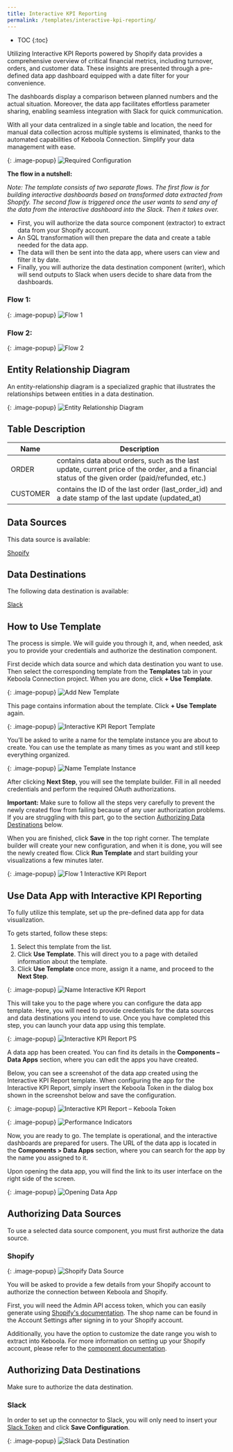 ```yaml
---
title: Interactive KPI Reporting
permalink: /templates/interactive-kpi-reporting/
---
```


* TOC
{:toc}

Utilizing Interactive KPI Reports powered by Shopify data provides a comprehensive overview of critical financial metrics, including turnover, 
orders, and customer data. These insights are presented through a pre-defined data app dashboard equipped with a date filter for your convenience. 

The dashboards display a comparison between planned numbers and the actual situation. Moreover, the data app facilitates effortless parameter sharing, enabling seamless
integration with Slack for quick communication. 

With all your data centralized in a single table and location, the need for manual data collection across multiple systems is eliminated, 
thanks to the automated capabilities of Keboola Connection. Simplify your data management with ease.

{: .image-popup}
![Required Configuration](/templates/interactive-kpi-reporting/required-config.png)

**The flow in a nutshell:**

*Note: The template consists of two separate flows. The first flow is for building interactive dashboards based on transformed data extracted from Shopify. 
The second flow is triggered once the user wants to send any of the data from the interactive dashboard into the Slack. Then it takes over.*

- First, you will authorize the data source component (extractor) to extract data from your Shopify account. 
- An SQL transformation will then prepare the data and create a table needed for the data app.
- The data will then be sent into the data app, where users can view and filter it by date.
- Finally, you will authorize the data destination component (writer), which will send outputs to Slack when users decide to share data from the dashboards.

### Flow 1:

{: .image-popup}
![Flow 1](/templates/interactive-kpi-reporting/flow1.png)

### Flow 2:

{: .image-popup}
![Flow 2](/templates/interactive-kpi-reporting/flow2.png)

## Entity Relationship Diagram
An entity-relationship diagram is a specialized graphic that illustrates the relationships between entities in a data destination.

{: .image-popup}
![Entity Relationship Diagram](/templates/interactive-kpi-reporting/entity-rel-diagram.png)

## Table Description

| Name | Description |
|---|---|
| ORDER | contains data about orders, such as the last update, current price of the order, and a financial status of the given order (paid/refunded, etc.) |
| CUSTOMER | contains the ID of the last order (last_order_id) and a date stamp of the last update (updated_at) |

## Data Sources
This data source is available:

[Shopify](https://components.keboola.com/components/kds-team.ex-shopify)

## Data Destinations
The following data destination is available:

[Slack](https://slack.com/)

## How to Use Template
The process is simple. We will guide you through it, and, when needed, ask you to provide your credentials and authorize the destination component.

First decide which data source and which data destination you want to use. Then select the corresponding template from the **Templates** tab 
in your Keboola Connection project. When you are done, click **+ Use Template**.

{: .image-popup}
![Add New Template](/templates/interactive-kpi-reporting/add-new-template.png)

This page contains information about the template. Click **+ Use Template** again.

{: .image-popup}
![Interactive KPI Report Template](/templates/interactive-kpi-reporting/int-kpi-report.png)

You’ll be asked to write a name for the template instance you are about to create. You can use the template as many times as you want and still keep everything organized.

{: .image-popup}
![Name Template Instance](/templates/interactive-kpi-reporting/name-template.png)

After clicking **Next Step**, you will see the template builder. Fill in all needed credentials and perform the required OAuth authorizations.

**Important:** Make sure to follow all the steps very carefully to prevent the newly created flow from failing because of any user authorization problems. 
If you are struggling with this part, go to the section [Authorizing Data Destinations](/templates/interactive-kpi-reporting/#authorizing-data-destinations) below.

When you are finished, click **Save** in the top right corner. The template builder will create your new configuration, and when it is done, 
you will see the newly created flow. Click **Run Template** and start building your visualizations a few minutes later.

{: .image-popup}
![Flow 1 Interactive KPI Report](/templates/interactive-kpi-reporting/flow1-report.png)

## Use Data App with Interactive KPI Reporting
To fully utilize this template, set up the pre-defined data app for data visualization. 

To gets started, follow these steps:

1. Select this template from the list.
2. Click **Use Template**. This will direct you to a page with detailed information about the template.
3. Click **Use Template** once more, assign it a name, and proceed to the **Next Step**.

{: .image-popup}
![Name Interactive KPI Report](/templates/interactive-kpi-reporting/name-int-kpi-report.png)

This will take you to the page where you can configure the data app template. Here, you will need to provide credentials for the data sources 
and data destinations you intend to use. Once you have completed this step, you can launch your data app using this template.

{: .image-popup}
![Interactive KPI Report PS](/templates/interactive-kpi-reporting/int-kpi-report-ps.png)

A data app has been created. You can find its details in the **Components – Data Apps** section, where you can edit the apps you have created.

Below, you can see a screenshot of the data app created using the Interactive KPI Report template. When configuring the app 
for the Interactive KPI Report, simply insert the Keboola Token in the dialog box shown in the screenshot below and save the configuration.

{: .image-popup}
![Interactive KPI Report – Keboola Token](/templates/interactive-kpi-reporting/keboola-token.png)

{: .image-popup}
![Performance Indicators](/templates/interactive-kpi-reporting/performance-indicators.png)

Now, you are ready to go. The template is operational, and the interactive dashboards are prepared for users. 
The URL of the data app is located in the **Components > Data Apps** section, where you can search for the app by the name you assigned to it. 

Upon opening the data app, you will find the link to its user interface on the right side of the screen. 

{: .image-popup}
![Opening Data App](/templates/interactive-kpi-reporting/opening-app.png)

## Authorizing Data Sources
To use a selected data source component, you must first authorize the data source. 

### Shopify

{: .image-popup}
![Shopify Data Source](/templates/interactive-kpi-reporting/shopify-source.png)

You will be asked to provide a few details from your Shopify account to authorize the connection between Keboola and Shopify. 

First, you will need the Admin API access token, which you can easily generate using 
[Shopify's documentation](https://www.shopify.com/partners/blog/17056443-how-to-generate-a-shopify-api-token). 
The shop name can be found in the Account Settings after signing in to your Shopify account. 

Additionally, you have the option to customize the date range you wish to extract into Keboola. For more information on setting up your Shopify account, 
please refer to the [component documentation](https://components.keboola.com/components/kds-team.ex-shopify).

## Authorizing Data Destinations
Make sure to authorize the data destination.

### Slack
In order to set up the connector to Slack, you will only need to insert your [Slack Token](https://api.slack.com/authentication/token-types) 
and click **Save Configuration**.

{: .image-popup}
![Slack Data Destination](/templates/interactive-kpi-reporting/slack-destination.png)

